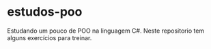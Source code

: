 # estudos-poo

Estudando um pouco de POO na linguagem C#. Neste repositorio tem alguns exercícios para treinar.
